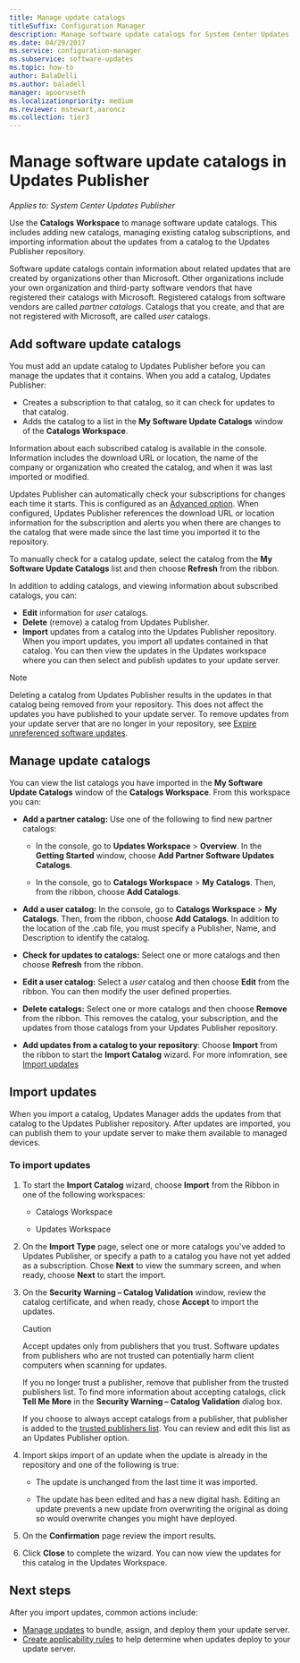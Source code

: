 ```yaml
---
title: Manage update catalogs
titleSuffix: Configuration Manager
description: Manage software update catalogs for System Center Updates Publisher
ms.date: 04/29/2017
ms.service: configuration-manager
ms.subservice: software-updates
ms.topic: how-to
author: BalaDelli
ms.author: baladell
manager: apoorvseth
ms.localizationpriority: medium
ms.reviewer: mstewart,aaroncz 
ms.collection: tier3
---
```

# Manage software update catalogs in Updates Publisher

*Applies to: System Center Updates Publisher*

Use the **Catalogs** **Workspace** to manage software update catalogs. This includes adding new catalogs, managing existing catalog subscriptions, and importing information about the updates from a catalog to the Updates Publisher repository.

Software update catalogs contain information about related updates that are created by organizations other than Microsoft. Other organizations include your own organization and third-party software vendors that have registered their catalogs with Microsoft. Registered catalogs from software vendors are called *partner catalogs*. Catalogs that you create, and that are not registered with Microsoft, are called *user* catalogs.

## Add software update catalogs
You must add an update catalog to Updates Publisher before you can manage the updates that it contains. When you add a catalog, Updates Publisher:
-   Creates a subscription to that catalog, so it can check for updates to that catalog.
-   Adds the catalog to a list in the **My Software Update Catalogs** window of the **Catalogs Workspace**.  

Information about each subscribed catalog is available in the console. Information includes the download URL or location, the name of the company or organization who created the catalog, and when it was last imported or modified.

Updates Publisher can automatically check your subscriptions for changes each time it starts. This is configured as an [Advanced option](updates-publisher-options.md#advanced). When configured, Updates Publisher references the download URL or location information for the subscription and alerts you when there are changes to the catalog that were made since the last time you imported it to the repository.

To manually check for a catalog update, select the catalog from the **My Software Update Catalogs** list and then choose **Refresh** from the ribbon.

In addition to adding catalogs, and viewing information about subscribed catalogs, you can:
-  **Edit** information for *user* catalogs.
-  **Delete** (remove) a catalog from Updates Publisher.
-  **Import** updates from a catalog into the Updates Publisher repository. When you import updates, you import all updates contained in that catalog. You can then view the updates in the Updates workspace where you can then select and publish updates to your update server.

> [!NOTE]   
> Deleting a catalog from Updates Publisher results in the updates in that catalog being removed from your repository. This does not affect the updates you have published to your update server. To remove updates from your update server that are no longer in your repository, see [Expire unreferenced software updates](updates-publisher-options.md#expire-unreferenced-software-updates).

## Manage update catalogs
You can view the list catalogs you have imported in the **My Software Update Catalogs** window of the **Catalogs Workspace**. From this workspace you can:

-   **Add a partner catalog:** Use one of the following to find new partner catalogs:

    -   In the console, go to **Updates Workspace** > **Overview**. In the **Getting Started** window, choose **Add Partner Software Updates Catalogs**.

    -   In the console, go to **Catalogs Workspace** > **My Catalogs**. Then, from the ribbon, choose **Add Catalogs**.

-   **Add a user catalog:** In the console, go to **Catalogs Workspace** > **My Catalogs**. Then, from the ribbon, choose **Add Catalogs**. In addition to the location of the .cab file, you must specify a Publisher, Name, and Description to identify the catalog.


-   **Check for updates to catalogs:** Select one or more catalogs and then choose **Refresh** from the ribbon.

-   **Edit a user catalog:** Select a *user* catalog and then choose **Edit** from the ribbon. You can then modify the user defined properties.

-   **Delete catalogs:** Select one or more catalogs and then choose **Remove** from the ribbon. This removes the catalog, your subscription, and the updates from those catalogs from your Updates Publisher repository.

-   **Add updates from a catalog to your repository**: Choose **Import** from the ribbon to start the **Import Catalog** wizard. For more infomration, see [Import updates](#import-updates)

## Import updates
When you import a catalog, Updates Manager adds the updates from that catalog to the Updates Publisher repository. After updates are imported, you can publish them to your update server to make them available to managed devices.

### To import updates
1. To start the **Import Catalog** wizard, choose **Import** from the Ribbon in one of the following workspaces:

   -   Catalogs Workspace

   -   Updates Workspace

2. On the **Import Type** page, select one or more catalogs you've added to Updates Publisher, or specify a path to a catalog you have not yet added as a subscription. Chose **Next** to view the summary screen, and when ready, choose **Next** to start the import.

3. On the **Security Warning – Catalog Validation** window, review the catalog certificate, and when ready, chose **Accept** to import the updates.

   > [!CAUTION]
   > Accept updates only from publishers that you trust. Software updates from publishers who are not trusted can potentially harm client computers when scanning for updates.
   > 
   >  If you no longer trust a publisher, remove that publisher from the trusted publishers list. To find more information about accepting catalogs, click **Tell Me More** in the **Security Warning – Catalog Validation** dialog box.

   If you choose to always accept catalogs from a publisher, that publisher is added to the [trusted publishers list](updates-publisher-options.md#trusted-publishers). You can review and edit this list as an Updates Publisher option.

4. Import skips import of an update when the update is already in the repository and one of the following is true:

   -   The update is unchanged from the last time it was imported.

   -   The update has been edited and has a new digital hash. Editing an update prevents a new update from overwriting the original as doing so would overwrite changes you might have deployed.

5. On the **Confirmation** page review the import results.

6. Click **Close** to complete the wizard. You can now view the updates for this catalog in the Updates Workspace.

## Next steps
After you import updates, common actions include:
-   [Manage updates](manage-updates-with-updates-publisher.md) to bundle, assign, and deploy them your update server.
-   [Create applicability rules](updates-publisher-applicability-rules.md) to help determine when updates deploy to your update server.
